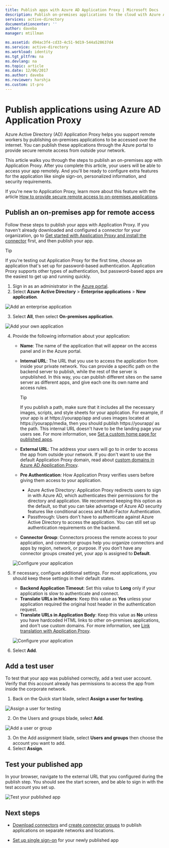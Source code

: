 ```yaml
---
title: Publish apps with Azure AD Application Proxy | Microsoft Docs
description: Publish on-premises applications to the cloud with Azure AD Application Proxy in the Azure portal.
services: active-directory
documentationcenter: ''
author: daveba
manager: mtillman

ms.assetid: d94ac3f4-cd33-4c51-9d19-544a528637d4
ms.service: active-directory
ms.workload: identity
ms.tgt_pltfrm: na
ms.devlang: na
ms.topic: article
ms.date: 12/06/2017
ms.author: daveba
ms.reviewer: harshja
ms.custom: it-pro
---
```



# Publish applications using Azure AD Application Proxy

Azure Active Directory (AD) Application Proxy helps you support remote workers by publishing on-premises applications to be accessed over the internet. You can publish these applications through the Azure portal to provide secure remote access from outside your network.

This article walks you through the steps to publish an on-premises app with Application Proxy. After you complete this article, your users will be able to access your app remotely. And you'll be ready to configure extra features for the application like single sign-on, personalized information, and security requirements.

If you're new to Application Proxy, learn more about this feature with the article [How to provide secure remote access to on-premises applications](active-directory-application-proxy-get-started.md).


## Publish an on-premises app for remote access

Follow these steps to publish your apps with Application Proxy. If you haven't already downloaded and configured a connector for your organization, go to [Get started with Application Proxy and install the connector](active-directory-application-proxy-enable.md) first, and then publish your app.

> [!TIP]
> If you're testing out Application Proxy for the first time, choose an application that's set up for password-based authentication. Application Proxy supports other types of authentication, but password-based apps are the easiest to get up and running quickly. 

1. Sign in as an administrator in the [Azure portal](https://portal.azure.com/).
2. Select **Azure Active Directory** > **Enterprise applications** > **New application**.

  ![Add an enterprise application](./media/application-proxy-publish-azure-portal/add-app.png)

3. Select **All**, then select **On-premises application**.  

  ![Add your own application](./media/application-proxy-publish-azure-portal/add-your-own.png)

4. Provide the following information about your application:

   - **Name**: The name of the application that will appear on the access panel and in the Azure portal. 

   - **Internal URL**: The URL that you use to access the application from inside your private network. You can provide a specific path on the backend server to publish, while the rest of the server is unpublished. In this way, you can publish different sites on the same server as different apps, and give each one its own name and access rules.

     > [!TIP]
     > If you publish a path, make sure that it includes all the necessary images, scripts, and style sheets for your application. For example, if your app is at https://yourapp/app and uses images located at https://yourapp/media, then you should publish https://yourapp/ as the path. This internal URL doesn't have to be the landing page your users see. For more information, see [Set a custom home page for published apps](application-proxy-office365-app-launcher.md).

   - **External URL**: The address your users will go to in order to access the app from outside your network. If you don't want to use the default Application Proxy domain, read about [custom domains in Azure AD Application Proxy](active-directory-application-proxy-custom-domains.md).
   - **Pre Authentication**: How Application Proxy verifies users before giving them access to your application. 

     - Azure Active Directory: Application Proxy redirects users to sign in with Azure AD, which authenticates their permissions for the directory and application. We recommend keeping this option as the default, so that you can take advantage of Azure AD security features like conditional access and Multi-Factor Authentication.
     - Passthrough: Users don't have to authenticate against Azure Active Directory to access the application. You can still set up authentication requirements on the backend.
   - **Connector Group**: Connectors process the remote access to your application, and connector groups help you organize connectors and apps by region, network, or purpose. If you don't have any connector groups created yet, your app is assigned to **Default**.

   ![Configure your application](./media/application-proxy-publish-azure-portal/configure-app.png)
5. If necessary, configure additional settings. For most applications, you should keep these settings in their default states. 
   - **Backend Application Timeout**: Set this value to **Long** only if your application is slow to authenticate and connect. 
   - **Translate URLs in Headers**: Keep this value as **Yes** unless your application required the original host header in the authentication request.
   - **Translate URLs in Application Body**: Keep this value as **No** unless you have hardcoded HTML links to other on-premises applications, and don't use custom domains. For more information, see [Link translation with Application Proxy](application-proxy-link-translation.md).
   
   ![Configure your application](./media/application-proxy-publish-azure-portal/additional-settings.png)

6. Select **Add**.


## Add a test user 

To test that your app was published correctly, add a test user account. Verify that this account already has permissions to access the app from inside the corporate network.

1. Back on the Quick start blade, select **Assign a user for testing**.

  ![Assign a user for testing](./media/application-proxy-publish-azure-portal/assign-user.png)

2. On the Users and groups blade, select **Add**.

  ![Add a user or group](./media/application-proxy-publish-azure-portal/add-user.png)

3. On the Add assignment blade, select **Users and groups** then choose the account you want to add. 
4. Select **Assign**.

## Test your published app

In your browser, navigate to the external URL that you configured during the publish step. You should see the start screen, and be able to sign in with the test account you set up.

![Test your published app](./media/application-proxy-publish-azure-portal/test-app.png)


## Next steps
- [Download connectors](active-directory-application-proxy-enable.md) and [create connector groups](active-directory-application-proxy-connectors-azure-portal.md) to publish applications on separate networks and locations.

- [Set up single sign-on](application-proxy-sso-azure-portal.md) for your newly published app
